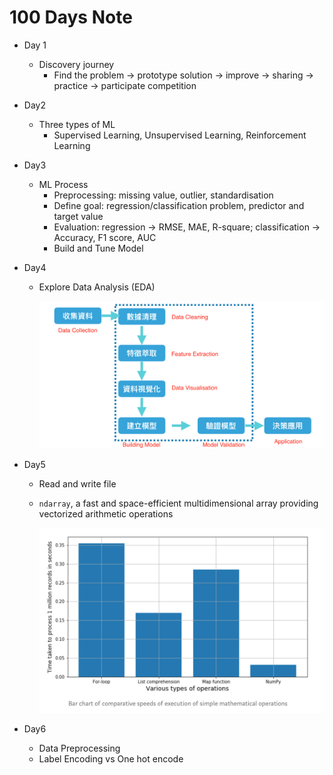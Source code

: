 # 100 Days Note

* Day 1
  * Discovery journey
    * Find the problem -> prototype solution -> improve -> sharing -> practice -> participate competition
* Day2
  * Three types of ML
    * Supervised Learning, Unsupervised Learning, Reinforcement Learning
* Day3
  * ML Process	
    * Preprocessing: missing value, outlier, standardisation
    * Define goal: regression/classification problem, predictor and target value
    * Evaluation: regression -> RMSE, MAE, R-square; classification -> Accuracy, F1 score, AUC
    * Build and Tune Model

* Day4

  * Explore Data Analysis (EDA)

    <img src='Screenshots/data_analysis_process.png'>

* Day5

  * Read and write file

  * `ndarray`, a fast and space-efficient multidimensional array providing vectorized arithmetic operations

    <img src='Screenshots/data_loading_efficiency.png'>

    

* Day6
  * Data Preprocessing
  * Label Encoding vs One hot encode